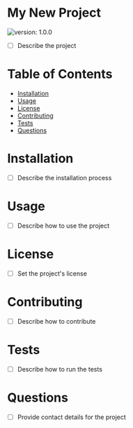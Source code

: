 # My New Project

![version: 1.0.0](https://img.shields.io/badge/version-1.0.0-blue)

- [ ] Describe the project

# Table of Contents

- [Installation](#installation)
- [Usage](#usage)
- [License](#license)
- [Contributing](#contributing)
- [Tests](#tests)
- [Questions](#questions)

# Installation

- [ ] Describe the installation process

# Usage

- [ ] Describe how to use the project

# License

- [ ] Set the project's license

# Contributing

- [ ] Describe how to contribute

# Tests

- [ ] Describe how to run the tests

# Questions

- [ ] Provide contact details for the project

